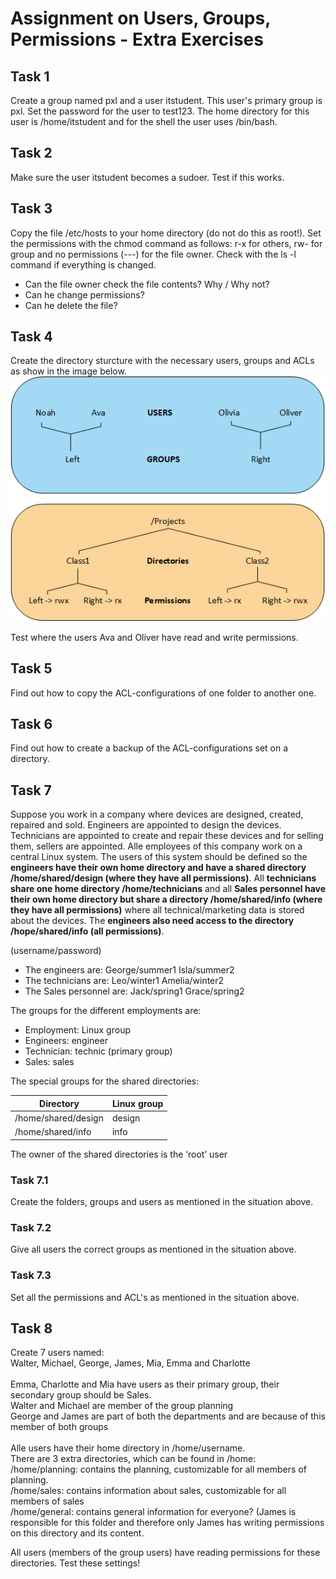 # Assignment on Users, Groups, Permissions - Extra Exercises

## Task 1
Create a group named pxl and a user itstudent. This user's primary group is pxl. Set the password for the user to test123. The home directory for this user is /home/itstudent and for the shell the user uses /bin/bash.

## Task 2
Make sure the user itstudent becomes a sudoer. Test if this works. 

## Task 3
Copy the file /etc/hosts to your home directory (do not do this as root!). Set the permissions with the chmod command as follows: 
r-x for others, rw- for group and no permissions (---) for the file owner. Check with the ls -l command if everything is changed. 
- Can the file owner check the file contents? Why / Why not?
- Can he change permissions?
- Can he delete the file? 

## Task 4
Create the directory sturcture with the necessary users, groups and ACLs as show in the image below.
![foldersecurity](../../../images/09/folderSecurity.PNG)
  
Test where the users Ava and Oliver have read and write permissions.

## Task 5
Find out how to copy the ACL-configurations of one folder to another one. 

## Task 6
Find out how to create a backup of the ACL-configurations set on a directory.
  
## Task 7

Suppose you work in a company where devices are designed, created, repaired and sold. Engineers are appointed to design the devices. Technicians are appointed to create and repair these devices and for selling them, sellers are appointed. Alle employees of this company work on a central Linux system. The users of this system should be defined so the __engineers have their own home directory and have a shared directory /home/shared/design (where they have all permissions)__. All __technicians share one home directory /home/technicians__ and all __Sales personnel have their own home directory but share a directory /home/shared/info (where they have all permissions)__ where all technical/marketing data is stored about the devices. The __engineers also need access to the directory /hope/shared/info (all permissions)__. <br />

(username/password)
- The engineers are: 		    George/summer1	Isla/summer2
- The technicians are:		    Leo/winter1	    Amelia/winter2
- The Sales personnel are:	    Jack/spring1	Grace/spring2

The groups for the different employments are:

- Employment: Linux group
- Engineers: engineer
- Technician: technic (primary group)
- Sales: sales


The special groups for the shared directories: <br />

| Directory | Linux group | 
| --- | --- |
| /home/shared/design | design | 
| /home/shared/info | info | 

The owner of the shared directories is the ‘root’ user


### Task 7.1
Create the folders, groups and users as mentioned in the situation above. 

### Task 7.2
Give all users the correct groups as mentioned in the situation above.

### Task 7.3
Set all the permissions and ACL's as mentioned in the situation above.
  
    
    
## Task 8
Create 7 users named: <br />
Walter, Michael, George, James, Mia, Emma and Charlotte<br />
<br />
Emma, Charlotte and Mia have users as their primary group, their secondary group should be Sales.<br />
Walter and Michael are member of the group planning <br />
George and James are part of both the departments and are because of this member of both groups<br />
<br />
Alle users have their home directory in /home/username.<br />
There are 3 extra directories, which can be found in /home:<br />
/home/planning: contains the planning, customizable for all members of planning. <br />
/home/sales: contains information about sales, customizable for all members of sales<br />
/home/general: contains general information for everyone? (James is responsible for this folder and therefore only James has writing permissions on this directory and its content. 

All users (members of the group users) have reading permissions for these directories. 
Test these settings!
